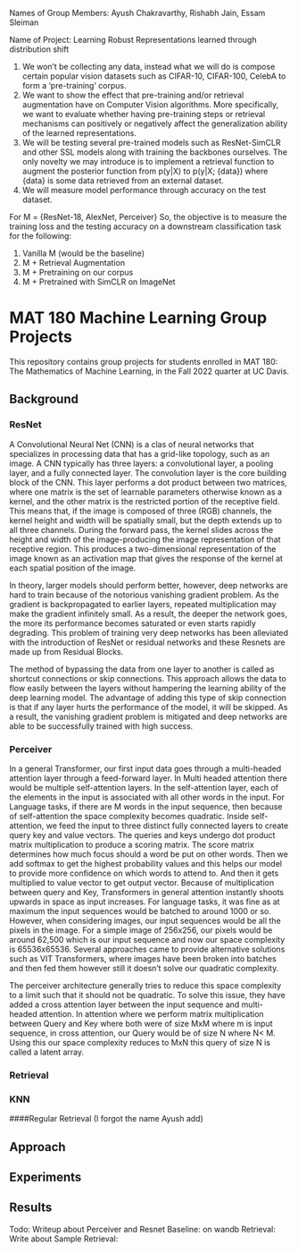 Names of Group Members: Ayush Chakravarthy, Rishabh Jain, Essam Sleiman

Name of Project: Learning Robust Representations learned through distribution shift

1. We won’t be collecting any data, instead what we will do is compose certain popular vision datasets such as CIFAR-10, CIFAR-100, CelebA to form a ‘pre-training’ corpus.
2. We want to show the effect that pre-training and/or retrieval augmentation have on Computer Vision algorithms. More specifically, we want to evaluate whether having pre-training steps or retrieval mechanisms can positively or negatively affect the generalization ability of the learned representations.
3. We will be testing several pre-trained models such as ResNet-SimCLR and other SSL models along with training the backbones ourselves. The only novelty we may introduce is to implement a retrieval function to augment the posterior function from p(y|X) to p(y|X; {data}) where {data} is some data retrieved from an external dataset.
4. We will measure model performance through accuracy on the test dataset.

For M = {ResNet-18, AlexNet, Perceiver}
So, the objective is to measure the training loss and the testing accuracy on a downstream classification task for the following:
1. Vanilla M (would be the baseline)
2. M + Retrieval Augmentation
3. M + Pretraining on our corpus
4. M + Pretrained with SimCLR on ImageNet


# MAT 180 Machine Learning Group Projects

This repository contains group projects for students enrolled in MAT 180: The Mathematics of Machine Learning, in the Fall 2022 quarter at UC Davis. 
 
## Background
### ResNet

A Convolutional Neural Net (CNN) is a clas of neural networks that specializes in processing data that has a grid-like topology, such as an image. A CNN typically has three layers: a convolutional layer, a pooling layer, and a fully connected layer. The convolution layer is the core building block of the CNN. This layer performs a dot product between two matrices, where one matrix is the set of learnable parameters otherwise known as a kernel, and the other matrix is the restricted portion of the receptive field. This means that, if the image is composed of three (RGB) channels, the kernel height and width will be spatially small, but the depth extends up to all three channels. During the forward pass, the kernel slides across the height and width of the image-producing the image representation of that receptive region. This produces a two-dimensional representation of the image known as an activation map that gives the response of the kernel at each spatial position of the image.

In theory, larger models should perform better, however, deep networks are hard to train because of the notorious vanishing gradient problem. As the gradient is backpropagated to earlier layers, repeated multiplication may make the gradient infinitely small. As a result, the deeper the network goes, the more its performance becomes saturated or even starts rapidly degrading. This problem of training very deep networks has been alleviated with the introduction of ResNet or residual networks and these Resnets are made up from Residual Blocks.

The method of bypassing the data from one layer to another is called as shortcut connections or skip connections. This approach allows the data to flow easily between the layers without hampering the learning ability of the deep learning model. The advantage of adding this type of skip connection is that if any layer hurts the performance of the model, it will be skipped. As a result, the vanishing gradient problem is mitigated and deep networks are able to be successfully trained with high success. 


### Perceiver

In a general Transformer, our first input data goes through a multi-headed attention layer through a feed-forward layer. In Multi headed attention there would be multiple self-attention layers. In the self-attention layer, each of the elements in the input is associated with all other words in the input. For Language tasks, if there are M words in the input sequence, then because of self-attention the space complexity becomes quadratic. Inside self-attention, we feed the input to three distinct fully connected layers to create query key and value vectors. The queries and keys undergo dot product matrix multiplication to produce a scoring matrix. The score matrix determines how much focus should a word be put on other words. Then we add softmax to get the highest probability values and this helps our model to provide more confidence on which words to attend to. And then it gets multiplied to value vector to get output vector. Because of multiplication between query and Key, Transformers in general attention instantly shoots upwards in space as input increases. For language tasks, it was fine as at maximum the input sequences would be batched to around 1000 or so. However, when considering images, our input sequences would be all the pixels in the image. For a simple image of 256x256, our pixels would be around 62,500 which is our input sequence and now our space complexity is 65536x65536. Several approaches came to provide alternative solutions such as VIT Transformers, where images have been broken into batches and then fed them however still it doesn’t solve our quadratic complexity.

The perceiver architecture generally tries to reduce this space complexity to a limit such that it should not be quadratic. To solve this issue, they have added a cross attention layer between the input sequence and multi-headed attention. In attention where we perform matrix multiplication between Query and Key where both were of size MxM where m is input sequence, in cross attention, our Query would be of size N where N< M. Using this our space complexity reduces to MxN this query of size N is called a latent array.


### Retrieval

### KNN


####Regular Retrieval (I forgot the name Ayush add)

## Approach

## Experiments

## Results

Todo: Writeup about Perceiver and Resnet
Baseline: on wandb
Retrieval: Write about Sample Retrieval: 








